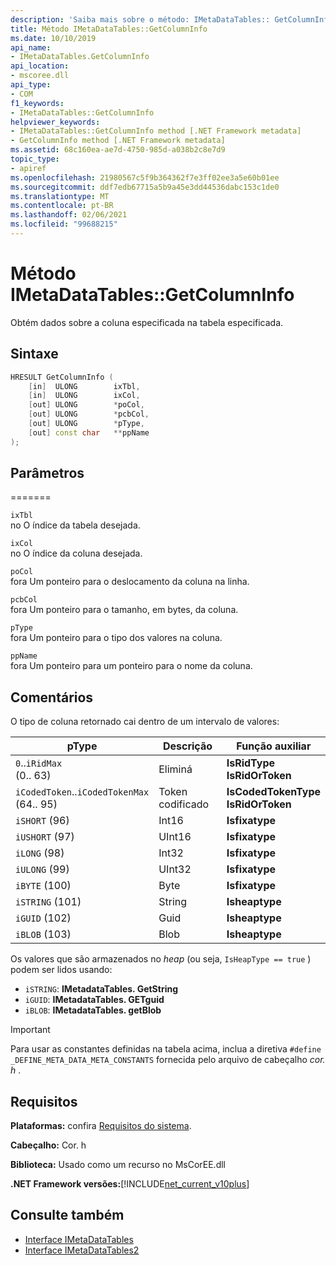 ```yaml
---
description: 'Saiba mais sobre o método: IMetaDataTables:: GetColumnInfo'
title: Método IMetaDataTables::GetColumnInfo
ms.date: 10/10/2019
api_name:
- IMetaDataTables.GetColumnInfo
api_location:
- mscoree.dll
api_type:
- COM
f1_keywords:
- IMetaDataTables::GetColumnInfo
helpviewer_keywords:
- IMetaDataTables::GetColumnInfo method [.NET Framework metadata]
- GetColumnInfo method [.NET Framework metadata]
ms.assetid: 68c160ea-ae7d-4750-985d-a038b2c8e7d9
topic_type:
- apiref
ms.openlocfilehash: 21980567c5f9b364362f7e3ff02ee3a5e60b01ee
ms.sourcegitcommit: ddf7edb67715a5b9a45e3dd44536dabc153c1de0
ms.translationtype: MT
ms.contentlocale: pt-BR
ms.lasthandoff: 02/06/2021
ms.locfileid: "99688215"
---
```

# <a name="imetadatatablesgetcolumninfo-method"></a>Método IMetaDataTables::GetColumnInfo

Obtém dados sobre a coluna especificada na tabela especificada.  
  
## <a name="syntax"></a>Sintaxe  
  
```cpp  
HRESULT GetColumnInfo (
    [in]  ULONG        ixTbl,  
    [in]  ULONG        ixCol,  
    [out] ULONG        *poCol,  
    [out] ULONG        *pcbCol,  
    [out] ULONG        *pType,  
    [out] const char   **ppName  
);  
```  
  
## <a name="parameters"></a>Parâmetros

=======

 `ixTbl`  
 no O índice da tabela desejada.  
  
 `ixCol`  
 no O índice da coluna desejada.  
  
 `poCol`  
 fora Um ponteiro para o deslocamento da coluna na linha.  
  
 `pcbCol`  
 fora Um ponteiro para o tamanho, em bytes, da coluna.  
  
 `pType`  
 fora Um ponteiro para o tipo dos valores na coluna.  
  
 `ppName`  
 fora Um ponteiro para um ponteiro para o nome da coluna.  

## <a name="remarks"></a>Comentários

O tipo de coluna retornado cai dentro de um intervalo de valores:

| pType                    | Descrição   | Função auxiliar                   |
|--------------------------|---------------|-----------------------------------|
| `0`..`iRidMax`<br>(0.. 63)   | Eliminá           | **IsRidType**<br>**IsRidOrToken** |
| `iCodedToken`..`iCodedTokenMax`<br>(64.. 95) | Token codificado | **IsCodedTokenType** <br>**IsRidOrToken** |
| `iSHORT` (96)            | Int16         | **Isfixatype**                   |
| `iUSHORT` (97)           | UInt16        | **Isfixatype**                   |
| `iLONG` (98)             | Int32         | **Isfixatype**                   |
| `iULONG` (99)            | UInt32        | **Isfixatype**                   |
| `iBYTE` (100)            | Byte          | **Isfixatype**                   |
| `iSTRING` (101)          | String        | **Isheaptype**                    |
| `iGUID` (102)            | Guid          | **Isheaptype**                    |
| `iBLOB` (103)            | Blob          | **Isheaptype**                    |

Os valores que são armazenados no *heap* (ou seja, `IsHeapType == true` ) podem ser lidos usando:

- `iSTRING`: **IMetadataTables. GetString**
- `iGUID`: **IMetadataTables. GETguid**
- `iBLOB`: **IMetadataTables. getBlob**

> [!IMPORTANT]
> Para usar as constantes definidas na tabela acima, inclua a diretiva `#define _DEFINE_META_DATA_META_CONSTANTS` fornecida pelo arquivo de cabeçalho *cor. h* .

## <a name="requirements"></a>Requisitos  

 **Plataformas:** confira [Requisitos do sistema](../../get-started/system-requirements.md).  
  
 **Cabeçalho:** Cor. h  
  
 **Biblioteca:** Usado como um recurso no MsCorEE.dll  
  
 **.NET Framework versões:**[!INCLUDE[net_current_v10plus](../../../../includes/net-current-v10plus-md.md)]  
  
## <a name="see-also"></a>Consulte também

- [Interface IMetaDataTables](imetadatatables-interface.md)
- [Interface IMetaDataTables2](imetadatatables2-interface.md)
